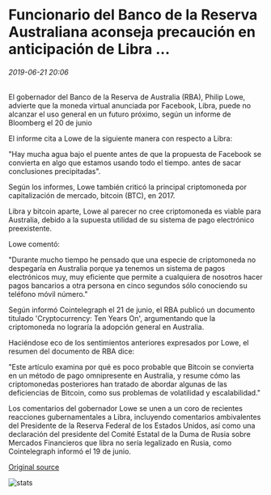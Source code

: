 # Funcionario del Banco de la Reserva Australiana aconseja precaución en anticipación de Libra ...

###### 2019-06-21 20:06

El gobernador del Banco de la Reserva de Australia (RBA), Philip Lowe, advierte que la moneda virtual anunciada por Facebook, Libra, puede no alcanzar el uso general en un futuro próximo, según un informe de Bloomberg el 20 de junio

El informe cita a Lowe de la siguiente manera con respecto a Libra:

"Hay mucha agua bajo el puente antes de que la propuesta de Facebook se convierta en algo que estamos usando todo el tiempo. antes de sacar conclusiones precipitadas".

Según los informes, Lowe también criticó la principal criptomoneda por capitalización de mercado, bitcoin (BTC), en 2017.

Libra y bitcoin aparte, Lowe al parecer no cree criptomoneda es viable para Australia, debido a la supuesta utilidad de su sistema de pago electrónico preexistente.

Lowe comentó:

"Durante mucho tiempo he pensado que una especie de criptomoneda no despegaría en Australia porque ya tenemos un sistema de pagos electrónicos muy, muy eficiente que permite a cualquiera de nosotros hacer pagos bancarios a otra persona en cinco segundos sólo conociendo su teléfono móvil número."

Según informó Cointelegraph el 21 de junio, el RBA publicó un documento titulado 'Cryptocurrency: Ten Years On', argumentando que la criptomoneda no lograría la adopción general en Australia.

Haciéndose eco de los sentimientos anteriores expresados por Lowe, el resumen del documento de RBA dice:

"Este artículo examina por qué es poco probable que Bitcoin se convierta en un método de pago omnipresente en Australia, y resume cómo las criptomonedas posteriores han tratado de abordar algunas de las deficiencias de Bitcoin, como sus problemas de volatilidad y escalabilidad."

Los comentarios del gobernador Lowe se unen a un coro de recientes reacciones gubernamentales a Libra, incluyendo comentarios ambivalentes del Presidente de la Reserva Federal de los Estados Unidos, así como una declaración del presidente del Comité Estatal de la Duma de Rusia sobre Mercados Financieros que libra no sería legalizado en Rusia, como Cointelegraph informó el 19 de junio.

[Original source](https://cointelegraph.com/news/australian-reserve-bank-official-advises-caution-in-anticipation-of-libra)

![stats](https://c.statcounter.com/11760860/0/a89fa40b/1/ "stats")